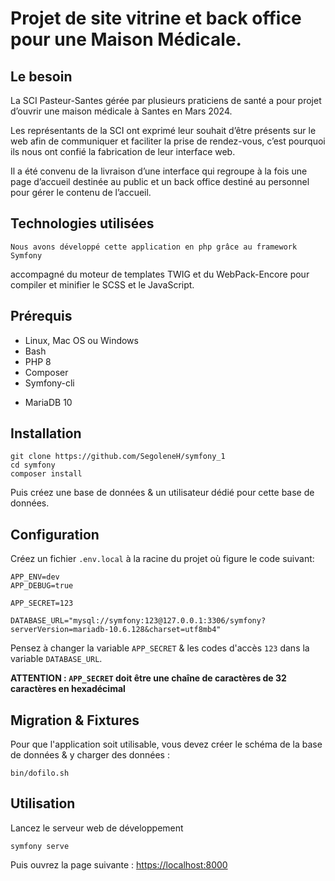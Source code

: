 # Projet de site vitrine et back office pour une Maison Médicale.

## Le besoin

La SCI Pasteur-Santes gérée par plusieurs praticiens de santé a pour projet
d’ouvrir une maison médicale à Santes en Mars 2024.

Les représentants de la SCI ont exprimé leur souhait d’être présents sur le
web afin de communiquer et faciliter la prise de rendez-vous, c’est pourquoi ils nous
ont confié la fabrication de leur interface web.

Il a été convenu de la livraison d’une interface qui regroupe à la fois une page
d’accueil destinée au public et un back office destiné au personnel pour gérer le
contenu de l’accueil.

## Technologies utilisées
	Nous avons développé cette application en php grâce au framework Symfony
accompagné du moteur de templates TWIG et du WebPack-Encore pour compiler et
minifier le SCSS et le JavaScript.

## Prérequis

- Linux, Mac OS ou Windows
- Bash
- PHP 8
- Composer
- Symfony-cli
* MariaDB 10

## Installation

```
git clone https://github.com/SegoleneH/symfony_1
cd symfony
composer install
```

Puis créez une base de données & un utilisateur dédié pour cette base de données.

## Configuration

Créez un fichier `.env.local` à la racine du projet où figure le code suivant:

```
APP_ENV=dev
APP_DEBUG=true

APP_SECRET=123

DATABASE_URL="mysql://symfony:123@127.0.0.1:3306/symfony?serverVersion=mariadb-10.6.128&charset=utf8mb4"

```

Pensez à changer la variable `APP_SECRET` & les codes d'accès `123` dans la variable `DATABASE_URL`.

**ATTENTION : `APP_SECRET` doit être une chaîne de caractères de 32 caractères en hexadécimal**


## Migration & Fixtures

Pour que l'application soit utilisable, vous devez créer le schéma de la base de données & y charger des données :

```
bin/dofilo.sh
```


## Utilisation

Lancez le serveur web de développement

```
symfony serve
```

Puis ouvrez la page suivante : [https://localhost:8000](https://localhost:8000)
